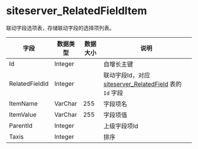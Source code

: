 # siteserver_RelatedFieldItem

联动字段选项表，存储联动字段的选择项列表。

字段 | 数据类型 | 数据大小 | 说明
------ | ------ | ------ | ------
Id | Integer | | 自增长主键
RelatedFieldId | Integer | | 联动字段Id，对应 [siteserver_RelatedField](siteserver_RelatedField.md) 表的 `Id` 字段
ItemName | VarChar | 255 | 字段项名
ItemValue | VarChar | 255 | 字段项值
ParentId | Integer | | 上级字段项Id
Taxis | Integer | | 排序